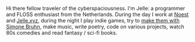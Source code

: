 <!--
title: About me
-->
Hi there fellow traveler of the cyberspaciousness. I'm Jelle: a programmer and
FLOSS enthusiast from the Netherlands. During the day I work at
[Noest](https://noest.io/) and [Jelle.xyz](https://jelle.xyz), during the night
I play indie games, try to [make them with Simone
Bruhn](https://plumpdevs.com), make music, write poetry, code on various
projects, watch 80s comedies and read fantasy / sci-fi books.
